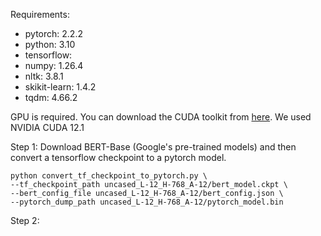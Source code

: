 Requirements:
* pytorch: 2.2.2
* python: 3.10
* tensorflow:
* numpy: 1.26.4
* nltk: 3.8.1
* skikit-learn: 1.4.2
* tqdm: 4.66.2

GPU is required. You can download the CUDA toolkit from [here]([url](https://developer.nvidia.com/cuda-toolkit)). We used NVIDIA CUDA 12.1

Step 1:
Download BERT-Base (Google's pre-trained models) and then convert a tensorflow checkpoint to a pytorch model.

```
python convert_tf_checkpoint_to_pytorch.py \
--tf_checkpoint_path uncased_L-12_H-768_A-12/bert_model.ckpt \
--bert_config_file uncased_L-12_H-768_A-12/bert_config.json \
--pytorch_dump_path uncased_L-12_H-768_A-12/pytorch_model.bin
```
Step 2:
